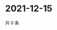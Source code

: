 # 2021-12-15

共 0 条

<!-- BEGIN WEIBO -->
<!-- 最后更新时间 Wed Dec 15 2021 08:15:11 GMT+0800 (China Standard Time) -->

<!-- END WEIBO -->
